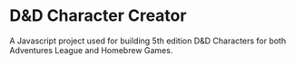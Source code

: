 # D&D Character Creator
A Javascript project used for building 5th edition D&amp;D Characters for both Adventures League and Homebrew Games.
